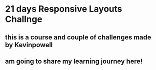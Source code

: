 # 21 days Responsive Layouts Challnge

## this is a course and couple of challenges made by Kevinpowell

## am going to share my learning journey here!

